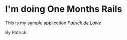 # I'm doing One Months Rails

This is my sample application
[*Patrick de Laive*](http://patrickdelaive.com)

By Patrick